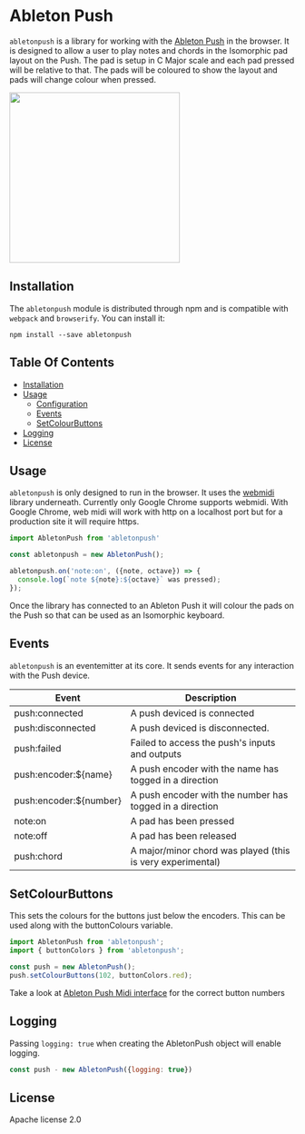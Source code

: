 # Ableton Push

`abletonpush` is a library for working with the [Ableton Push](https://www.ableton.com/en/push/) in the browser.
It is designed to allow a user to play notes and chords in the Isomorphic pad layout on the Push. The pad is setup
in C Major scale and each pad pressed will be relative to that. The pads will be coloured to show the layout and 
pads will change colour when pressed.

<img src="https://garrensmith.com/push.svg" width="300">

## Installation

The `abletonpush` module is distributed through npm and is compatible with `webpack` and `browserify`.
You can install it:

```
npm install --save abletonpush
```

## Table Of Contents

- [Installation](#installation)
- [Usage](#usage)
  - [Configuration](#configuration)
  - [Events](#events)
  - [SetColourButtons](#setcolourbuttons)
- [Logging](#logging)
- [License](#license)

## Usage

`abletonpush` is only designed to run in the browser. It uses the [webmidi](https://github.com/djipco/webmidi) library underneath. Currently only Google Chrome supports webmidi.
With Google Chrome, web midi will work with http on a localhost port but for a production site it will require https.

```js
import AbletonPush from 'abletonpush'

const abletonpush = new AbletonPush();

abletonpush.on('note:on', ({note, octave}) => {
  console.log(`note ${note}:${octave}` was pressed);
});
```

Once the library has connected to an Ableton Push it will colour the pads on the Push so that can be used as an Isomorphic keyboard.

## Events

`abletonpush` is an eventemitter at its core. It sends events for any interaction with the Push device.

Event                  | Description
-----------------------|--------------------------------------------------------------
push:connected         | A push deviced is connected
push:disconnected      | A push deviced is disconnected.
push:failed            | Failed to access the push's inputs and outputs
push:encoder:${name}   | A push encoder with the name has togged in a direction
push:encoder:${number} | A push encoder with the number has togged in a direction
note:on                | A pad has been pressed
note:off               | A pad has been released
push:chord             | A major/minor chord was played (this is very experimental)

## SetColourButtons

This sets the colours for the buttons just below the encoders. This can be used along with the buttonColours variable.

```js
import AbletonPush from 'abletonpush';
import { buttonColors } from 'abletonpush';

const push = new AbletonPush();
push.setColourButtons(102, buttonColors.red);
```

Take a look at [Ableton Push Midi interface](https://github.com/Ableton/push-interface/blob/master/doc/AbletonPush2MIDIDisplayInterface.asc#MIDI%20Mapping) for the correct button numbers

## Logging

Passing `logging: true` when creating the AbletonPush object will enable logging.

```js
const push - new AbletonPush({logging: true})
```

## License

Apache license 2.0

